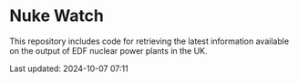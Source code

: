 # Nuke Watch

This repository includes code for retrieving the latest information available on the output of EDF nuclear power plants in the UK.

Last updated: 2024-10-07 07:11